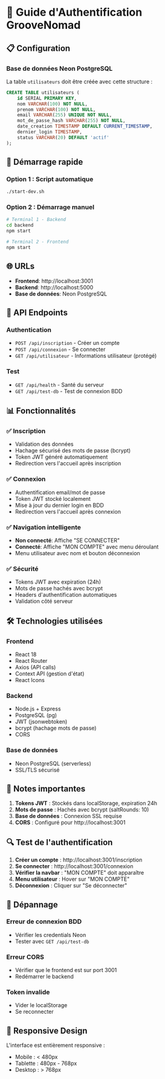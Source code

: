 # 🔐 Guide d'Authentification GrooveNomad

## 📋 Configuration

### Base de données Neon PostgreSQL

La table `utilisateurs` doit être créée avec cette structure :

```sql
CREATE TABLE utilisateurs (
    id SERIAL PRIMARY KEY,
    nom VARCHAR(100) NOT NULL,
    prenom VARCHAR(100) NOT NULL,
    email VARCHAR(255) UNIQUE NOT NULL,
    mot_de_passe_hash VARCHAR(255) NOT NULL,
    date_creation TIMESTAMP DEFAULT CURRENT_TIMESTAMP,
    dernier_login TIMESTAMP,
    status VARCHAR(20) DEFAULT 'actif'
);
```

## 🚀 Démarrage rapide

### Option 1 : Script automatique
```bash
./start-dev.sh
```

### Option 2 : Démarrage manuel
```bash
# Terminal 1 - Backend
cd backend
npm start

# Terminal 2 - Frontend
npm start
```

## 🌐 URLs

- **Frontend**: http://localhost:3001
- **Backend**: http://localhost:5000
- **Base de données**: Neon PostgreSQL

## 🔧 API Endpoints

### Authentication

- `POST /api/inscription` - Créer un compte
- `POST /api/connexion` - Se connecter
- `GET /api/utilisateur` - Informations utilisateur (protégé)

### Test

- `GET /api/health` - Santé du serveur
- `GET /api/test-db` - Test de connexion BDD

## 📊 Fonctionnalités

### ✅ Inscription
- Validation des données
- Hachage sécurisé des mots de passe (bcrypt)
- Token JWT généré automatiquement
- Redirection vers l'accueil après inscription

### ✅ Connexion
- Authentification email/mot de passe
- Token JWT stocké localement
- Mise à jour du dernier login en BDD
- Redirection vers l'accueil après connexion

### ✅ Navigation intelligente
- **Non connecté**: Affiche "SE CONNECTER"
- **Connecté**: Affiche "MON COMPTE" avec menu déroulant
- Menu utilisateur avec nom et bouton déconnexion

### ✅ Sécurité
- Tokens JWT avec expiration (24h)
- Mots de passe hachés avec bcrypt
- Headers d'authentification automatiques
- Validation côté serveur

## 🛠️ Technologies utilisées

### Frontend
- React 18
- React Router
- Axios (API calls)
- Context API (gestion d'état)
- React Icons

### Backend
- Node.js + Express
- PostgreSQL (pg)
- JWT (jsonwebtoken)
- bcrypt (hachage mots de passe)
- CORS

### Base de données
- Neon PostgreSQL (serverless)
- SSL/TLS sécurisé

## 📝 Notes importantes

1. **Tokens JWT** : Stockés dans localStorage, expiration 24h
2. **Mots de passe** : Hachés avec bcrypt (saltRounds: 10)
3. **Base de données** : Connexion SSL requise
4. **CORS** : Configuré pour http://localhost:3001

## 🔍 Test de l'authentification

1. **Créer un compte** : http://localhost:3001/inscription
2. **Se connecter** : http://localhost:3001/connexion
3. **Vérifier la navbar** : "MON COMPTE" doit apparaître
4. **Menu utilisateur** : Hover sur "MON COMPTE"
5. **Déconnexion** : Cliquer sur "Se déconnecter"

## 🐛 Dépannage

### Erreur de connexion BDD
- Vérifier les credentials Neon
- Tester avec `GET /api/test-db`

### Erreur CORS
- Vérifier que le frontend est sur port 3001
- Redémarrer le backend

### Token invalide
- Vider le localStorage
- Se reconnecter

## 📱 Responsive Design

L'interface est entièrement responsive :
- Mobile : < 480px
- Tablette : 480px - 768px
- Desktop : > 768px 